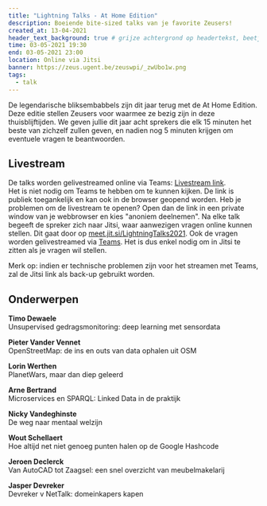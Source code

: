 ```yaml
---
title: "Lightning Talks - At Home Edition"
description: Boeiende bite-sized talks van je favorite Zeusers!
created_at: 13-04-2021
header_text_background: true # grijze achtergrond op headertekst, beetje leesbaarder
time: 03-05-2021 19:30
end: 03-05-2021 23:00
location: Online via Jitsi
banner: https://zeus.ugent.be/zeuswpi/_zwUbo1w.png
tags:
  - talk
---
```


De legendarische bliksembabbels zijn dit jaar terug met de At Home Edition. Deze editie stellen Zeusers voor waarmee ze bezig zijn in deze thuisblijftijden. We geven jullie dit jaar acht sprekers die elk 15 minuten het beste van zichzelf zullen geven, en nadien nog 5 minuten krijgen om eventuele vragen te beantwoorden.   

## Livestream
De talks worden gelivestreamed online via Teams: [Livestream link](https://teams.microsoft.com/l/meetup-join/19%3ameeting_OTQ2ODNiZGItNDQxZC00OWYwLWJiZmEtMTUwZTQzMTc0Zjg4%40thread.v2/0?context=%7b%22Tid%22%3a%22d7811cde-ecef-496c-8f91-a1786241b99c%22%2c%22Oid%22%3a%223c6c3904-e18e-48e7-9b8a-7723b5284dd3%22%2c%22IsBroadcastMeeting%22%3atrue%7d&btype=a&role=a).  
Het is niet nodig om Teams te hebben om te kunnen kijken. De link is publiek toegankelijk en kan ook in de browser geopend worden. Heb je problemen om de livestream te openen? Open dan de link in een private window van je webbrowser en kies "anoniem deelnemen".
Na elke talk begeeft de spreker zich naar Jitsi, waar aanwezigen vragen online kunnen stellen. Dit gaat door op [meet.jit.si/LightningTalks2021](https://meet.jit.si/LightningTalks2021). Ook de vragen worden gelivestreamed via [Teams](https://teams.microsoft.com/l/meetup-join/19%3ameeting_OTQ2ODNiZGItNDQxZC00OWYwLWJiZmEtMTUwZTQzMTc0Zjg4%40thread.v2/0?context=%7b%22Tid%22%3a%22d7811cde-ecef-496c-8f91-a1786241b99c%22%2c%22Oid%22%3a%223c6c3904-e18e-48e7-9b8a-7723b5284dd3%22%2c%22IsBroadcastMeeting%22%3atrue%7d&btype=a&role=a). Het is dus enkel nodig om in Jitsi te zitten als je vragen wil stellen.

Merk op: indien er technische problemen zijn voor het streamen met Teams, zal de Jitsi link als back-up gebruikt worden.

## Onderwerpen
**Timo Dewaele**  
Unsupervised gedragsmonitoring: deep learning met sensordata

**Pieter Vander Vennet**  
OpenStreetMap: de ins en outs van data ophalen uit OSM

**Lorin Werthen**  
PlanetWars, maar dan diep geleerd

**Arne Bertrand**  
Microservices en SPARQL: Linked Data in de praktijk

**Nicky Vandeghinste**  
De weg naar mentaal welzijn

**Wout Schellaert**  
Hoe altijd net niet genoeg punten halen op de Google Hashcode

**Jeroen Declerck**  
Van AutoCAD tot Zaagsel: een snel overzicht van meubelmakelarij

**Jasper Devreker**  
Devreker v NetTalk: domeinkapers kapen

